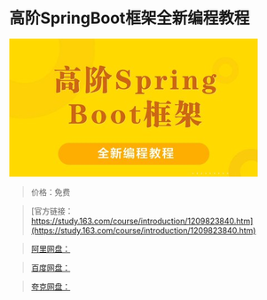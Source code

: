 # 高阶SpringBoot框架全新编程教程

![img](../../../assets/study163/free/f6eba2b5331e4777a954668ccce72a73.jpg)

> 价格：免费

> [官方链接：https://study.163.com/course/introduction/1209823840.htm](https://study.163.com/course/introduction/1209823840.htm)

> [阿里网盘：]()

> [百度网盘：]()

> [夸克网盘：]()
